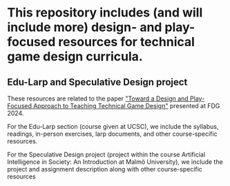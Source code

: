# This repository includes (and will include more) design- and play-focused resources for technical game design curricula.

## Edu-Larp and Speculative Design project

These resources are related to the paper ["Toward a Design and Play-Focused Approach to Teaching Technical Game Design"](https://camps.aptaracorp.com/ACM_PMS/PMS/ACM/FDG2024/18/4f288489-de38-11ee-8182-16bb50361d1f/OUT/fdg2024-18.html) presented at FDG 2024. 

For the Edu-Larp section (course given at UCSC), we include the syllabus, readings, in-person exercises, larp documents, and other course-specific resources. 

For the Speculative Design project (project within the course Artificial Intelligence in Society: An Introduction at Malmö University), we include the project and assignment description along with other course-specific resources
